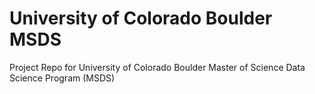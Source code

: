 # University of Colorado Boulder MSDS 
Project Repo for University of Colorado Boulder Master of Science Data Science Program (MSDS)
